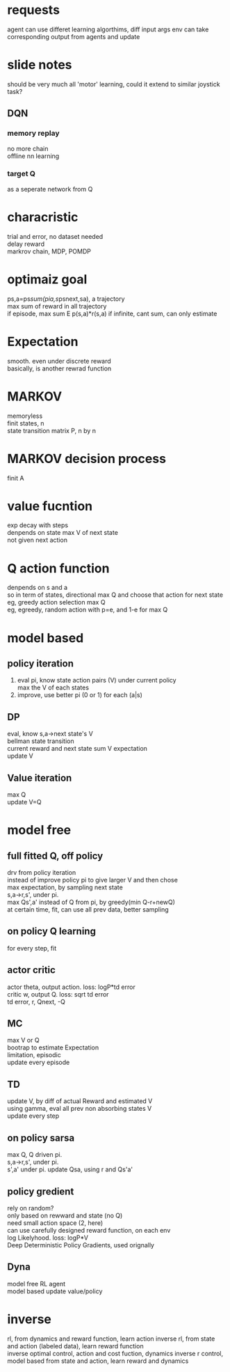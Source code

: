 # requests
agent can use differet learning algorthims, diff input args
env can take corresponding output from agents and update  

# slide notes
should be very much all 'motor' learning, could it extend to similar joystick task?  
## DQN
### memory replay
no more chain  
offline nn learning  
### target Q
as a seperate network from Q  

# characristic
trial and error, no dataset needed  
delay reward  
markrov chain, MDP, POMDP
# optimaiz goal
ps,a=ps*sum(pia,s*psnext,sa), a trajectory  
max sum of reward in all trajectory  
if episode, max sum E p(s,a)*r(s,a)
if infinite, cant sum, can only estimate  
# Expectation
smooth. even under discrete reward  
basically, is another rewrad function   
# MARKOV
memoryless  
finit states, n  
state transition matrix P, n by n  
# MARKOV decision process
finit A  

# value fucntion
exp decay with steps  
denpends on state
max V of next state  
not given next action  
# Q action function
denpends on s and a  
so in term of states, directional 
max Q and choose that action for next state  
eg, greedy action selection max Q  
eg, egreedy, random action with p=e, and 1-e for max Q  

# model based 
## policy iteration
1. eval pi, know state action pairs (V) under current policy  
max the V of each states  
2. improve, use better pi (0 or 1) for each (a|s)
## DP
eval, know s,a->next state's V  
bellman state transition  
current reward and next state sum V expectation  
update V   
##  Value iteration
max Q  
update V=Q 



# model free 
## full fitted Q, off policy  
drv from policy iteration  
instead of improve policy pi to give larger V and then chose  
max expectation, by sampling next state  
s,a->r,s', under pi.   
max Qs',a' instead of Q from pi, by greedy(min Q-r+newQ)  
at certain time, fit, can use all prev data, better sampling    
## on policy Q learning
for every step, fit  
## actor critic
actor theta, output action. loss: logP*td error  
critic w, output Q. loss: sqrt td error  
td error, r, Qnext, -Q  
## MC
max V or Q  
bootrap to estimate Expectation  
limitation, episodic  
update every episode  
## TD
update V, by diff of actual Reward and estimated V  
using gamma, eval all prev non absorbing states V  
update every step  
## on policy sarsa
max Q, Q driven pi.  
s,a->r,s', under pi.   
s',a' under pi. 
update Qsa, using r and Qs'a'
## policy gredient  
rely on random?  
only based on rewward and state (no Q)  
need small action space (2, here)  
can use carefully designed reward function, on each env  
log Likelyhood. loss: logP*V  
Deep Deterministic Policy Gradients, used orignally  
## Dyna
model free RL agent  
model based update value/policy  






# inverse
rl, from dynamics and reward function, learn action
inverse rl, from state and action (labeled data), learn reward function  
inverse optimal control, action and cost fuction, dynamics
inverse r control, model based from state and action, learn reward and dynamics  

